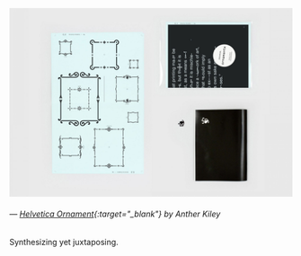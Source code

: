 <a name="anther01"></a>

![](images/11/kiley.jpg)
###### — [Helvetica Ornament](https://inform.design.calarts.edu/2014/09/new-design-faculty-at-calarts/){:target="_blank"} by Anther Kiley

Synthesizing yet juxtaposing.
